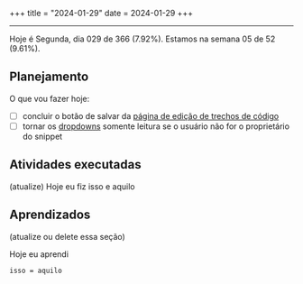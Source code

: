 +++
title = "2024-01-29"
date = 2024-01-29
+++

---

Hoje é Segunda, dia 029 de 366 (7.92%). Estamos na semana 05 de 52 (9.61%).

## Planejamento

O que vou fazer hoje:

- [ ] concluir o botão de salvar da [página de edição de trechos de código](https://github.com/OmnicodeSolutions/luisa_drf_flutter_client/blob/main/lib/edit_snippet.dart)
- [ ] tornar os [dropdowns](https://github.com/OmnicodeSolutions/luisa_drf_flutter_client/blob/ab2e876bc3079127b01983f32ff9eb557de71c3b/lib/edit_snippet.dart#L192C21-L234C23) somente leitura se o usuário não for o proprietário do snippet

## Atividades executadas

(atualize) Hoje eu fiz isso e aquilo

## Aprendizados

(atualize ou delete essa seção)

Hoje eu aprendi
```
isso = aquilo
```

